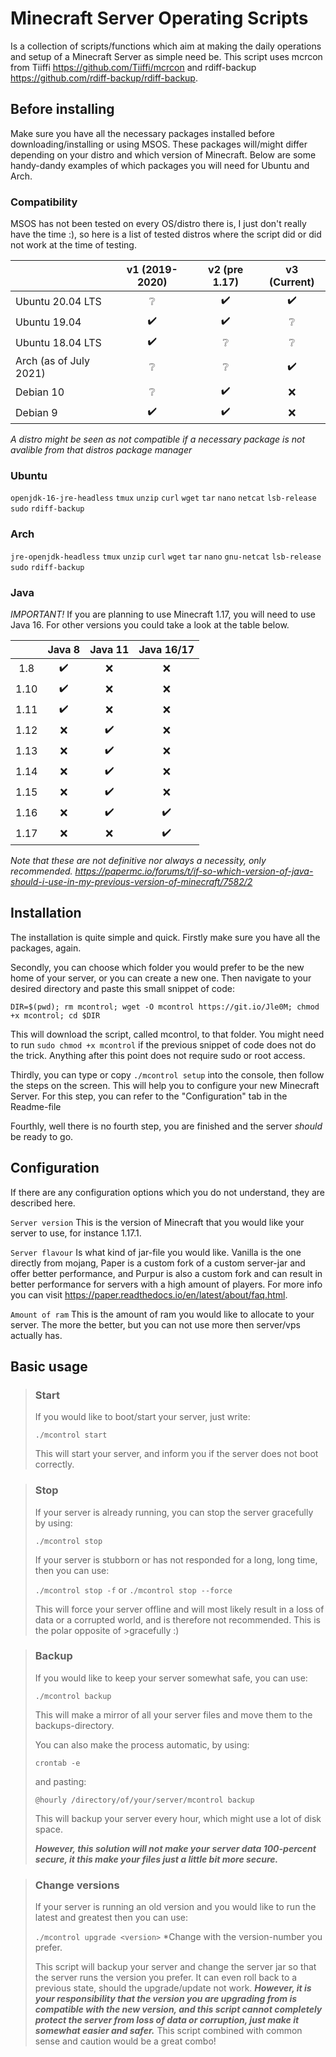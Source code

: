 # Minecraft Server Operating Scripts
Is a collection of scripts/functions which aim at making the daily operations and setup of a Minecraft Server as simple need be. This script uses mcrcon from Tiiffi https://github.com/Tiiffi/mcrcon and rdiff-backup https://github.com/rdiff-backup/rdiff-backup.

## Before installing

Make sure you have all the necessary packages installed before downloading/installing or using MSOS. These packages will/might differ depending on your distro and which version of Minecraft. Below are some handy-dandy examples of which packages you will need for Ubuntu and Arch.

### Compatibility
MSOS has not been tested on every OS/distro there is, I just don't really have the time :), so here is a list of tested distros where the script did or did not work at the time of testing.

|                        	| v1 (2019-2020) 	| v2 (pre 1.17) 	| v3 (Current) 	|
|------------------------	|:----------------:	|:-----------:	|:--------------:	|
| Ubuntu 20.04 LTS       	|        ❔       	|     ✔️     	|       ✔️      	|
| Ubuntu 19.04           	|        ✔️       	|     ✔️     	|       ❔      	|
| Ubuntu 18.04 LTS       	|        ✔️       	|     ❔     	|       ❔      	|
| Arch (as of July 2021) 	|        ❔       	|     ❔     	|       ✔️      	|
| Debian 10              	|        ❔       	|     ✔️     	|       ❌      	|
| Debian 9               	|        ✔️       	|     ✔️     	|       ❌      	|

*A distro might be seen as not compatible if a necessary package is not avalible from that distros package manager*

### Ubuntu

`openjdk-16-jre-headless`
`tmux`
`unzip`
`curl`
`wget`
`tar`
`nano`
`netcat`
`lsb-release`
`sudo`
`rdiff-backup`

### Arch

`jre-openjdk-headless`
`tmux`
`unzip`
`curl`
`wget`
`tar`
`nano`
`gnu-netcat`
`lsb-release`
`sudo`
`rdiff-backup`

### Java

*IMPORTANT!* If you are planning to use Minecraft 1.17, you will need to use Java 16. For other versions you could take a look at the table below.

|      | Java 8 | Java 11 | Java 16/17 |
|:------:|:--------:|:---------:|:------------:|
| 1.8  |    ✔️   |    ❌    |      ❌     |
| 1.10 |    ✔️   |    ❌    |      ❌     |
| 1.11 |    ✔️   |    ❌    |      ❌     |
| 1.12 |    ❌   |    ✔️    |      ❌     |
| 1.13 |    ❌   |    ✔️    |      ❌     |
| 1.14 |    ❌   |    ✔️    |      ❌     |
| 1.15 |    ❌   |    ✔️    |      ❌     |
| 1.16 |    ❌   |    ✔️    |      ✔️     |
| 1.17 |    ❌   |    ❌    |      ✔️     |

*Note that these are not definitive nor always a necessity, only recommended. https://papermc.io/forums/t/if-so-which-version-of-java-should-i-use-in-my-previous-version-of-minecraft/7582/2*

## Installation

The installation is quite simple and quick. Firstly make sure you have all the packages, again. 

Secondly, you can choose which folder you would prefer to be the new home of your server, or you can create a new one. Then navigate to your desired directory and paste this small snippet of code:

`DIR=$(pwd); rm mcontrol; wget -O mcontrol https://git.io/Jle0M; chmod +x mcontrol; cd $DIR`

This will download the script, called mcontrol, to that folder. You might need to run `sudo chmod +x mcontrol` if the previous snippet of code does not do the trick. Anything after this point does not require sudo or root access.

Thirdly, you can type or copy `./mcontrol setup` into the console, then follow the steps on the screen. This will help you to configure your new Minecraft Server. For this step, you can refer to the "Configuration" tab in the Readme-file

Fourthly, well there is no fourth step, you are finished and the server *should* be ready to go.

## Configuration

If there are any configuration options which you do not understand, they are described here.

`Server version` This is the version of Minecraft that you would like your server to use, for instance 1.17.1.

`Server flavour` Is what kind of jar-file you would like. Vanilla is the one directly from mojang, Paper is a custom fork of a custom server-jar and offer better performance, and Purpur is also a custom fork and can result in better performance for servers with a high amount of players. For more info you can visit https://paper.readthedocs.io/en/latest/about/faq.html.

`Amount of ram` This is the amount of ram you would like to allocate to your server. The more the better, but you can not use more then server/vps actually has.

## Basic usage

>### Start
>
>If you would like to boot/start your server, just write:
>
>`./mcontrol start`
>
>This will start your server, and inform you if the server does not boot correctly.


>### Stop
>
>If your server is already running, you can stop the server gracefully by using:
>
>`./mcontrol stop`
>
>If your server is stubborn or has not responded for a long, long time, then you can use:
>
>`./mcontrol stop -f` or `./mcontrol stop --force`
>
>This will force your server offline and will most likely result in a loss of data or a corrupted world, and is therefore not recommended. This is the polar opposite of >gracefully :)

>### Backup
>
>If you would like to keep your server somewhat safe, you can use:
>
>`./mcontrol backup`
>
>This will make a mirror of all your server files and move them to the backups-directory.
>
>You can also make the process automatic, by using:
>
>`crontab -e`
>
>and pasting:
>
>`@hourly /directory/of/your/server/mcontrol backup`
>
>This will backup your server every hour, which might use a lot of disk space.
>
>***However, this solution will not make your server data 100-percent secure, it this make your files just a little bit more secure.***
>

>### Change versions
>
>If your server is running an old version and you would like to run the latest and greatest then you can use:
>
>`./mcontrol upgrade <version>` *Change <version> with the version-number you prefer.
> 
>This script will backup your server and change the server jar so that the server runs the version you prefer. It can even roll back to a previous state, should the upgrade/update not work. ***However, it is your responsibility that the version you are upgrading from is compatible with the new version, and this script cannot completely protect the server from loss of data or corruption, just make it somewhat easier and safer.*** This script combined with common sense and caution would be a great combo!
